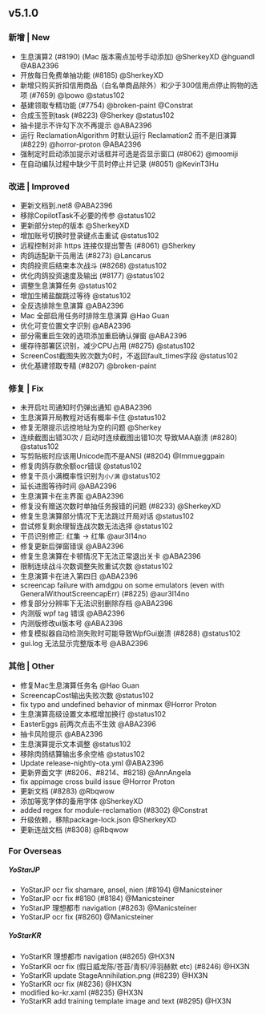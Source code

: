 ## v5.1.0

### 新增 | New

- 生息演算2 (#8190) (Mac 版本需点加号手动添加) @SherkeyXD @hguandl @ABA2396
- 开放每日免费单抽功能 (#8185) @SherkeyXD
- 新增只购买折扣信用商品（白名单商品除外）和少于300信用点停止购物的选项 (#7659) @lpowo @status102
- 基建领取专精功能 (#7754) @broken-paint @Constrat
- 合成玉签到task (#8223) @Sherkey @status102
- 抽卡提示不许勾下次不再提示 @ABA2396
- 运行 ReclamationAlgorithm 时默认运行 Reclamation2 而不是旧演算 (#8229) @horror-proton @ABA2396
- 强制定时启动添加提示对话框并可选是否显示窗口 (#8062) @moomiji
- 在自动编队过程中缺少干员时停止并记录 (#8051) @KevinT3Hu

### 改进 | Improved

- 更新文档到.net8 @ABA2396
- 移除CopilotTask不必要的传参 @status102
- 更新部分step的版本 @SherkeyXD
- 增加账号切换时登录键点击重试 @status102
- 远程控制对非 https 连接仅提出警告 (#8061) @Sherkey
- 肉鸽适配新干员用法 (#8273) @Lancarus
- 肉鸽投资后结束本次战斗 (#8268) @status102
- 优化肉鸽投资速度及输出 (#8177) @status102
- 调整生息演算任务 @status102
- 增加生稀盐酸跳过等待 @status102
- 全反选排除生息演算 @ABA2396
- Mac 全部启用任务时排除生息演算 @Hao Guan
- 优化可变位置文字识别 @ABA2396
- 部分需重启生效的选项添加重启确认弹窗 @ABA2396
- 缓存待部署区识别，减少CPU占用 (#8275) @status102
- ScreenCost截图失败次数为0时，不返回fault_times字段 @status102
- 优化基建领取专精 (#8207) @broken-paint

### 修复 | Fix

- 未开启吐司通知时仍弹出通知 @ABA2396
- 生息演算开局教程对话有概率卡住 @status102
- 修复无限提示远控地址为空的问题 @Sherkey
- 连续截图出错30次 / 启动时连续截图出错10次 导致MAA崩溃 (#8280) @status102
- 写剪贴板时应该用Unicode而不是ANSI (#8204) @Immueggpain
- 修复肉鸽存款余额ocr错误 @status102
- 修复干员小满概率性识别为`小/满` @status102
- 延长进图等待时间 @ABA2396
- 生息演算卡在主界面 @ABA2396
- 修复没有赠送次数时单抽任务报错的问题 (#8233) @SherkeyXD
- 修复生息演算部分情况下无法跳过开局对话 @status102
- 尝试修复剩余理智连战次数无法选择 @status102
- 干员识别修正: 红集 -> 红隼 @aur3l14no
- 修复更新后弹窗错误 @ABA2396
- 修复生息演算在卡顿情况下无法正常退出关卡 @ABA2396
- 限制连续战斗次数调整失败重试次数 @status102
- 生息演算卡在进入第四日 @ABA2396
- screencap failure with amdgpu on some emulators (even with GeneralWithoutScreencapErr) (#8225) @aur3l14no
- 修复部分分辨率下无法识别删除存档 @ABA2396
- 内测版 wpf tag 错误 @ABA2396
- 内测版修改ui版本号 @ABA2396
- 修复模拟器自动检测失败时可能导致WpfGui崩溃 (#8288) @status102
- gui.log 无法显示完整版本号 @ABA2396

### 其他 | Other

- 修复Mac生息演算任务名 @Hao Guan
- ScreencapCost输出失败次数 @status102
- fix typo and undefined behavior of minmax @Horror Proton
- 生息演算高级设置文本框增加换行 @status102
- EasterEggs 前两次点击不生效 @ABA2396
- 抽卡风险提示 @ABA2396
- 生息演算提示文本调整 @status102
- 移除肉鸽结算输出多余空格 @status102
- Update release-nightly-ota.yml @ABA2396
- 更新界面文字 (#8206、#8214、#8218) @AnnAngela
- fix appimage cross build issue @Horror Proton
- 更新文档 (#8283) @Rbqwow
- 添加等宽字体的备用字体 @SherkeyXD
- added regex for module-reclamation (#8302) @Constrat
- 升级依赖，移除package-lock.json @SherkeyXD
- 更新连战文档 (#8308) @Rbqwow

### For Overseas

##### YoStarJP

- YoStarJP ocr fix shamare, ansel, nien (#8194) @Manicsteiner
- YoStarJP ocr fix #8180 (#8184) @Manicsteiner
- YoStarJP 理想都市 navigation (#8263) @Manicsteiner
- YoStarJP ocr fix (#8260) @Manicsteiner

##### YoStarKR

- YoStarKR 理想都市 navigation (#8265) @HX3N
- YoStarKR ocr fix (假日威龙陈/苍苔/青枳/淬羽赫默 etc) (#8246) @HX3N
- YoStarKR update StageAnnihilation.png (#8239) @HX3N
- YoStarKR ocr fix (#8236) @HX3N
- modified ko-kr.xaml (#8235) @HX3N
- YoStarKR add training template image and text (#8295) @HX3N
